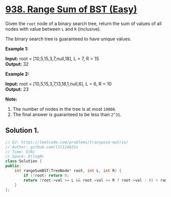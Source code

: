# [938. Range Sum of BST (Easy)](https://leetcode.com/problems/transpose-matrix/)

Given the `root` node of a binary search tree, return the sum of values of all nodes with value between `L` and `R` (inclusive).

The binary search tree is guaranteed to have unique values.

**Example 1:**

**Input:** root = \[10,5,15,3,7,null,18\], L = 7, R = 15  
**Output:** 32

**Example 2:**

**Input:** root = \[10,5,15,3,7,13,18,1,null,6\], L = 6, R = 10  
**Output:** 23

**Note:**

1.  The number of nodes in the tree is at most `10000`.
2.  The final answer is guaranteed to be less than `2^31`.

## Solution 1.

```cpp
// OJ: https://leetcode.com/problems/transpose-matrix/
// Author: github.com/lzl124631x
// Time: O(N)
// Space: O(logN)
class Solution {
public:
    int rangeSumBST(TreeNode* root, int L, int R) {
        if (!root) return 0;
        return (root->val >= L && root->val <= R ? root->val : 0) + rangeSumBST(root->left, L, R) + rangeSumBST(root->right, L, R);
    }
};
```
